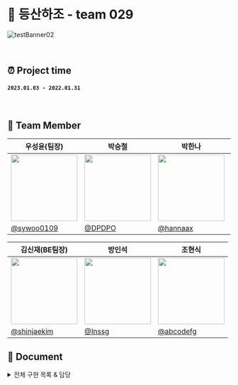 # 🥇 등산하조 - team 029

![testBanner02](https://ifh.cc/g/pPZc2S.jpg)

<br>

## ⏰ Project time

#### `2023.01.03 - 2022.01.31`

<br>

## 💪 Team Member
|우성윤(팀장)      |박승철|박한나|노수혁|
|---------------|----|----|----|
|<img src="https://avatars.githubusercontent.com/u/71127157?v=4" width="150px"/>|<img src="https://avatars.githubusercontent.com/u/48819024?v=4" width="150px"/>|<img src="https://avatars.githubusercontent.com/u/107875003?v=4" width="150px"/>|<img src="https://avatars.githubusercontent.com/u/107971877?v=4" width="150px" />|
|[@sywoo0109](https://github.com/sywoo0109)|[@DPDPO](https://github.com/DPDPO)|[@hannaax](https://github.com/hannaax)|[@rohsuhyoek](https://github.com/rohsuhyoek)|

|김신재(BE팀장)|방인석|조현식|
|----|----|----|
|<img src="https://user-images.githubusercontent.com/89185550/200539753-c273f7d7-43e5-4e3f-ba1f-3fa13617c616.jpeg" width="150px" />|<img src="https://user-images.githubusercontent.com/89185550/200539186-d7c54fae-514d-448f-b53d-ef1d87101c7d.png" width="150px"/>|<img src="https://user-images.githubusercontent.com/89185550/200539734-ad2ec920-aa02-4bbd-9ce6-3885661fc912.jpg" width="150px" />|
|[@shinjaekim](https://github.com/shinjaekim)|[@Inssg](https://github.com/Inssg)|[@abcodefg](https://github.com/abcodefg)|



## 📔 Document
<details>
<summary>전체 구현 목록 & 담당</summary>

<br>

 프로젝트 소개
  

  
[Frontend]

- 우성윤: Header, Footer, RandingPage, MyPaheEdit
- 박승철: Log in, 게시글 세부 조회 페이지, 게시글 수정
- 박한나: Sign Up, 커뮤니티 
- 노수혁: 게시글 작성, MyPage

<br>

[Backend]

- 박민우: 
- 박정한울: 
- 장현준:

<br>
